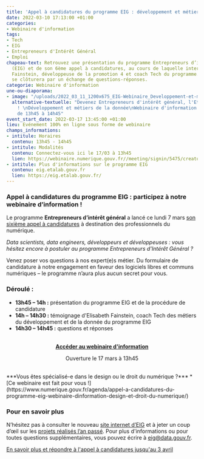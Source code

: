 ```yaml
---
title: 'Appel à candidatures du programme EIG : développement et métiers de la donnée'
date: 2022-03-10 17:13:00 +01:00
categories:
- Webinaire d'information
tags:
- Tech
- EIG
- Entrepreneurs d'Intérêt Général
- Emploi
chapeau-text: Retrouvez une présentation du programme Entrepreneurs d’intérêt général
  (EIG) et de son 6ème appel à candidatures, au cours de laquelle interviendra Elisabeth
  Fainstein, développeuse de la promotion 4 et coach Tech du programme. La session
  se clôturera par un échange de questions-réponses.
categorie: Webinaire d'information
une-ou-diaporama:
- image: "/uploads/2022_03_11_1200x675_EIG-Webinaire_Developpement-et-metiers_twitter.jpg"
  alternative-textuelle: "Devenez Entrepreneurs d'intérêt général, l'Etat recrute
    ! \nDéveloppement et métiers de la donnée\nWebinaire d'information :\nLe 17 mars
    de 13h45 à 14h45"
event_start_date: 2022-03-17 13:45:00 +01:00
lieu: Evénement 100% en ligne sous forme de webinaire
champs_informations:
- intitule: Horaires
  contenu: 13h45 - 14h45
- intitule: Modalités
  contenu: Connectez-vous ici le 17/03 à 13h45
  lien: https://webinaire.numerique.gouv.fr//meeting/signin/5475/creator/1253/hash/018fcbe9305dfc8b6b411243a1f808fc816ede1e
- intitule: Plus d'informations sur le programme EIG
  contenu: eig.etalab.gouv.fr
  lien: https://eig.etalab.gouv.fr/
---
```


### Appel à candidatures du programme EIG : participez à notre webinaire d’information !

Le programme **Entrepreneurs d’intérêt général** a lancé ce lundi 7 mars [son sixième appel à candidatures](https://www.etalab.gouv.fr/letat-recherche-des-profils-du-numerique-rejoignez-les-entrepreneurs-dinteret-general/) à destination des professionnels du numérique.

*Data scientists, data engineers, développeurs et développeuses : vous hésitez encore à postuler au programme Entrepreneurs d'Intérêt Général ?*

Venez poser vos questions à nos expert(e)s métier. Du formulaire de candidature à notre engagement en faveur des logiciels libres et communs numériques – le programme n’aura plus aucun secret pour vous.

### Déroulé :
* **13h45 – 14h :** présentation du programme EIG et de la procédure de candidature 
* **14h – 14h30 :** témoignage d'Elisabeth Fainstein, coach Tech des métiers du développement et de la donnée du programme EIG
* **14h30 – 14h45 :** questions et réponses

<br>
<div align="center"><a href="https://webinaire.numerique.gouv.fr//meeting/signin/5475/creator/1253/hash/018fcbe9305dfc8b6b411243a1f808fc816ede1e" class="button"><b>Accéder au webinaire d'information</b></a><p class="ouverture">Ouverture le 17 mars à 13h45</p></div>
<br>
***Vous êtes spécialisé-e dans le design ou le droit du numérique ?***
* [Ce webinaire est fait pour vous !](https://www.numerique.gouv.fr/agenda/appel-a-candidatures-du-programme-eig-webinaire-dinformation-design-et-droit-du-numerique/)

<div class="encadre noir"> <h3>Pour en savoir plus</h3> <p>N’hésitez pas à consulter le nouveau <a href="https://eig.etalab.gouv.fr/">site internet d’EIG</a> et à jeter un coup d’œil sur les <a href="https://www.dailymotion.com/playlist/x75m45">projets réalisés l’an passé</a>. Pour plus d'informations ou pour toutes questions supplémentaires, vous pouvez écrire à 
<a href="mailto:eig@data.gouv.fr ">eig@data.gouv.fr</a>.</p> </div>

<div class="lien-important"><p><a href="https://eig.etalab.gouv.fr/participer/candidats/">En savoir plus et répondre à l'appel à candidatures jusqu'au 3 avril</a></p></div>